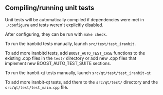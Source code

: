 Compiling/running unit tests
------------------------------------

Unit tests will be automatically compiled if dependencies were met in `./configure`
and tests weren't explicitly disabled.

After configuring, they can be run with `make check`.

To run the iranbitd tests manually, launch `src/test/test_iranbit`.

To add more iranbitd tests, add `BOOST_AUTO_TEST_CASE` functions to the existing
.cpp files in the `test/` directory or add new .cpp files that
implement new BOOST_AUTO_TEST_SUITE sections.

To run the iranbit-qt tests manually, launch `src/qt/test/test_iranbit-qt`

To add more iranbit-qt tests, add them to the `src/qt/test/` directory and
the `src/qt/test/test_main.cpp` file.
